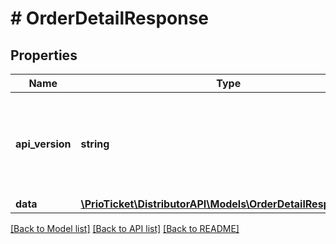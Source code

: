 # # OrderDetailResponse

## Properties

Name | Type | Description | Notes
------------ | ------------- | ------------- | -------------
**api_version** | **string** | Represents the version of the service API that&#39;s served in the response. | [readonly]
**data** | [**\PrioTicket\DistributorAPI\Models\OrderDetailResponseData**](OrderDetailResponseData.md) |  |

[[Back to Model list]](../../README.md#models) [[Back to API list]](../../README.md#endpoints) [[Back to README]](../../README.md)
